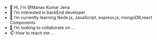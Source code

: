 - 👋 Hi, I’m @Manas Kumar Jena
- 👀 I’m interested in backEnd developer 
- 🌱 I’m currently learning Node.js, JavaScript, express.js, mongoDB,react Components
- 💞️ I’m looking to collaborate on ...
- 📫 How to reach me ...

<!---
Manaskumar2/Manaskumar2 is a ✨ special ✨ repository because its `README.md` (this file) appears on your GitHub profile.
You can click the Preview link to take a look at your changes.
--->

